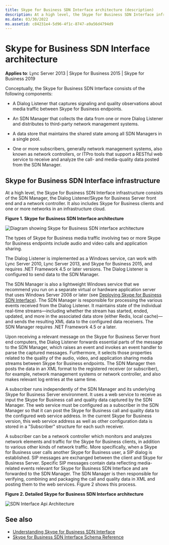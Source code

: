 ```yaml
---
title: Skype for Business SDN Interface architecture (description)
description: At a high level, the Skype for Business SDN Interface infrastructure consists of the SDN Manager, the Dialog Listener/Skype for Business Server front end and a network controller.
ms.date: 03/30/2022 
ms.assetid: c84231e4-5d96-4f1c-8747-a9a56d4794d9
---
```


# Skype for Business SDN Interface architecture

 **Applies to**: Lync Server 2013 | Skype for Business 2015 | Skype for Business 2019

Conceptually, the Skype for Business SDN Interface consists of the following components:
  
- A Dialog Listener that captures signaling and quality observations about media traffic between Skype for Business endpoints.

- An SDN Manager that collects the data from one or more Dialog Listener and distributes to third-party network management systems.

- A data store that maintains the shared state among all SDN Managers in a single pool.

- One or more subscribers, generally network management systems, also known as network controllers, or ITPro tools that support a RESTful web service to receive and analyze the call- and media-quality data posted from the SDN Manager.

## Skype for Business SDN Interface infrastructure

At a high level, the Skype for Business SDN Interface infrastructure consists of the SDN Manager, the Dialog Listener/Skype for Business Server front end and a network controller. It also includes Skype for Business clients and one or more networks in an infrastructure cloud.
  
**Figure 1. Skype for Business SDN Interface architecture**

![Diagram showing Skype for Business SDN interface architecture](../images/388c0128-bfa1-4a38-9a47-5a1797e4528e.PNG)
  
The types of Skype for Business media traffic involving two or more Skype for Business endpoints include audio and video calls and application sharing.
  
The Dialog Listener is implemented as a Windows service, can work with Lync Server 2010, Lync Server 2013, and Skype for Business 2015, and requires .NET Framework 4.5 or later versions. The Dialog Listener is configured to send data to the SDN Manager.
  
The SDN Manager is also a lightweight Windows service that we recommend you run on a separate virtual or hardware application server that uses Windows Server 2008 or later (see [Deploying Skype for Business SDN Interface](deploying-the-sdn-interface.md)). The SDN Manager is responsible for processing the various events received from the Dialog Listener. It maintains state of the individual real-time streams—including whether the stream has started, ended, updated, and more in the associated data store (either Redis, local cache)—and sends the resulting XML data to the configured data receivers. The SDN Manager requires .NET Framework 4.5 or a later.
  
Upon receiving a relevant message on the Skype for Business Server front end computers, the Dialog Listener forwards essential parts of the message to the SDN Manager, which raises an event and invokes an event handler to parse the captured messages. Furthermore, it selects those properties related to the quality of the audio, video, and application sharing media streams between Skype for Business endpoints. The SDN Manager then posts the data in an XML format to the registered receiver (or subscriber), for example, network management systems or network controller, and also makes relevant log entries at the same time.
  
A subscriber runs independently of the SDN Manager and its underlying Skype for Business Server environment. It uses a web service to receive as input the Skype for Business call and quality data captured by the SDN Manager. The web service must be configured as a subscriber in the SDN Manager so that it can post the Skype for Business call and quality data to the configured web service address. In the current Skype for Business version, this web service address as well as other configuration data is stored in a "Subscriber" structure for each such receiver.
  
A subscriber can be a network controller which monitors and analyzes network elements and traffic for the Skype for Business clients, in addition to various other kinds of network traffic. More specifically, when a Skype for Business user calls another Skype for Business user, a SIP dialog is established. SIP messages are exchanged between the client and Skype for Business Server. Specific SIP messages contain data reflecting media-related events relevant for Skype for Business SDN Interface and are forwarded to the SDN Manager. The SDN Manager is then responsible for verifying, combining and packaging the call and quality data in XML and posting them to the web services. Figure 2 shows this process.
  
**Figure 2. Detailed Skype for Business SDN Interface architecture**

![SDN Interface Api Architecture](../images/4b1a7938-ca4d-4f4b-8929-5cd5205ca75e.png)
  
## See also

- [Understanding Skype for Business SDN Interface](understanding-sdn-interface.md)
- [Skype for Business SDN Interface Schema Reference](skype-for-business-sdn-interface-schema-reference.md)
